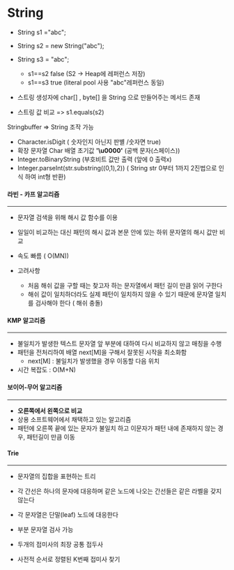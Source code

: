 # String

* String s1 ="abc";
* String s2 = new String("abc");
* String s3 = "abc";
  * s1==s2  false (S2 -> Heap에 레퍼런스 저장)
  * s1==s3  true (literal pool 사용 "abc"레퍼런스 동일)



* 스트링 생성자에 char[] , byte[] 을 String 으로 만들어주는 메서드 존재
* 스트링 값 비교 => s1.equals(s2)

Stringbuffer => String 조작 가능

- Character.isDigit ( 숫자인지 아닌지 판별 /숫자면 true)
- 확장 문자열 Char 배열 초기값  **'\u0000'** (공백 문자(스페이스))
- Integer.toBinaryString  (부호비트 값만 출력 (앞에 0 출력x)
- Integer.parseInt(str.substring((0,1),2)) ( String str 0부터 1까지 2진법으로 인식 하여 int형 반환)



#### 라빈 - 카프 알고리즘

---

* 문자열 검색을 위해 해시 값 함수를 이용
* 일일이 비교하는 대신 패턴의 해시 값과 본문 안에 있는 하위 문자열의 해시 값만 비교
* 속도 빠름 ( O(MN))

* 고려사항
  * 처음 해쉬 값을 구할 때는 찾고자 하는 문자열에서 패턴 길이 만큼 읽어 구한다
  * 해쉬 값이 일치하더라도 실제 패턴이 일치하지 않을 수 있기 때문에 문자열 일치를 검사해야 한다 ( 해쉬 충돌)

#### KMP 알고리즘

---

* 불일치가 발생한 텍스트 문자열 앞 부분에 대하여 다시 비교하지 않고 매칭을 수행
* 패턴을 전처리하여 배열 next[M]을 구해서 잘못된 시작을 최소화함
  * next[M] : 불일치가 발생했을 경우 이동할 다음 위치
* 시간 복잡도 : O(M+N)

#### 보이어-무어 알고리즘

---

* **오른쪽에서 왼쪽으로 비교**
* 상용 소프트웨어에서 채택하고 있는 알고리즘
* 패턴에 오른쪽 끝에 있는 문자가 불일치 하고 이문자가 패턴 내에 존재하지 않는 경우, 패턴길이 만큼 이동



#### Trie

---

* 문자열의 집합을 표현하는 트리
* 각 간선은 하나의 문자에 대응하며 같은 노드에 나오는 간선들은 같은 라벨을 갖지 않는다
* 각 문자열은 단말(leaf) 노드에 대응한다

* 부분 문자열 검사 가능
* 두개의 접미사의 최장 공통 접두사
* 사전적 순서로 정렬된 K번째 접미사 찾기